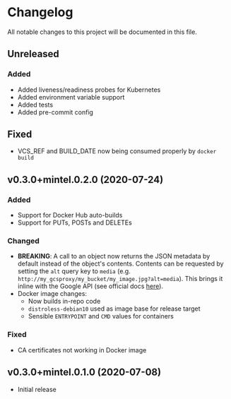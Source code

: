 # Changelog
All notable changes to this project will be documented in this file.

## Unreleased

### Added

* Added liveness/readiness probes for Kubernetes
* Added environment variable support
* Added tests
* Added pre-commit config

## Fixed

* VCS_REF and BUILD_DATE now being consumed properly by `docker build`

## v0.3.0+mintel.0.2.0 (2020-07-24)

### Added

* Support for Docker Hub auto-builds
* Support for PUTs, POSTs and DELETEs

### Changed

* **BREAKING**: A call to an object now returns the JSON metadata by default instead of the object's contents. Contents can be requested by setting the `alt` query key to `media` (e.g. `http://my_gcsproxy/my_bucket/my_image.jpg?alt=media`). This brings it inline with the Google API (see official docs [here](https://cloud.google.com/storage/docs/json_api/v1/objects/get)).
* Docker image changes:
  * Now builds in-repo code
  * `distroless-debian10` used as image base for release target
  * Sensible `ENTRYPOINT` and `CMD` values for containers

### Fixed

* CA certificates not working in Docker image

## v0.3.0+mintel.0.1.0 (2020-07-08)

- Initial release
